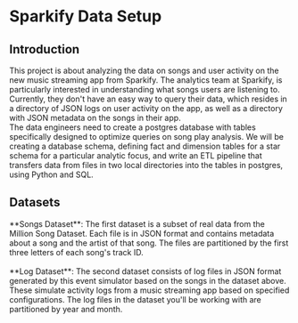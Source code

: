 
# Sparkify Data Setup

## Introduction

<p>This project is about analyzing the data on songs and user activity on the new music streaming app from Sparkify. The analytics team at Sparkify, is particularly interested in understanding what songs users are listening to. Currently, they don't have an easy way to query their data, which resides in a directory of JSON logs on user activity on the app, as well as a directory with JSON metadata on the songs in their app.<br>The data engineers need to create a postgres database with tables specifically designed to optimize queries on song play analysis. We will be creating a database schema, defining fact and dimension tables for a star schema for a particular analytic focus, and write an ETL pipeline that transfers data from files in two local directories into the tables in postgres, using Python and SQL.</p>

    
## Datasets

<p>**Songs Dataset**: The first dataset is a subset of real data from the Million Song Dataset. Each file is in JSON format and contains metadata about a song and the artist of that song. The files are partitioned by the first three letters of each song's track ID.<br><br>**Log Dataset**: The second dataset consists of log files in JSON format generated by this event simulator based on the songs in the dataset above. These simulate activity logs from a music streaming app based on specified configurations. The log files in the dataset you'll be working with are partitioned by year and month.</p>